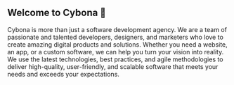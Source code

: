 ## Welcome to Cybona 👋

Cybona is more than just a software development agency. We are a team of passionate and talented developers, designers, and marketers who love to create amazing digital products and solutions. Whether you need a website, an app, or a custom software, we can help you turn your vision into reality. We use the latest technologies, best practices, and agile methodologies to deliver high-quality, user-friendly, and scalable software that meets your needs and exceeds your expectations.
